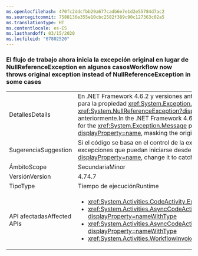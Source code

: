 ```yaml
---
ms.openlocfilehash: 470fc2ddcfbb29a677cadb6e7e1d2e55784d7ac2
ms.sourcegitcommit: 7588136e355e10cbc2582f389c90c127363c02a5
ms.translationtype: HT
ms.contentlocale: es-ES
ms.lasthandoff: 03/15/2020
ms.locfileid: "67802520"
---
```

### <a name="workflow-now-throws-original-exception-instead-of-nullreferenceexception-in-some-cases"></a><span data-ttu-id="7b9fb-101">El flujo de trabajo ahora inicia la excepción original en lugar de NullReferenceException en algunos casos</span><span class="sxs-lookup"><span data-stu-id="7b9fb-101">Workflow now throws original exception instead of NullReferenceException in some cases</span></span>

|   |   |
|---|---|
|<span data-ttu-id="7b9fb-102">Detalles</span><span class="sxs-lookup"><span data-stu-id="7b9fb-102">Details</span></span>|<span data-ttu-id="7b9fb-103">En .NET Framework 4.6.2 y versiones anteriores, cuando el método Execute de una actividad de flujo de trabajo inicia una excepción con un valor <code>null</code> para la propiedad <xref:System.Exception.Message>, el tiempo de ejecución de flujo de trabajo de System.Activities inicia una excepción <xref:System.NullReferenceException?displayProperty=name>, ocultando la original. En .NET Framework 4.7, se inicia la excepción enmascarada anteriormente.</span><span class="sxs-lookup"><span data-stu-id="7b9fb-103">In the .NET Framework 4.6.2 and earlier versions, when the Execute method of a workflow activity throws an exception with a <code>null</code> value for the <xref:System.Exception.Message> property, the System.Activities Workflow runtime throws a <xref:System.NullReferenceException?displayProperty=name>, masking the original exception.In the .NET Framework 4.7, the previously masked exception is thrown.</span></span>|
|<span data-ttu-id="7b9fb-104">Sugerencia</span><span class="sxs-lookup"><span data-stu-id="7b9fb-104">Suggestion</span></span>|<span data-ttu-id="7b9fb-105">Si el código se basa en el control de la excepción <xref:System.NullReferenceException?displayProperty=name>, cámbielo para que detecte las excepciones que puedan iniciarse desde las actividades personalizadas.</span><span class="sxs-lookup"><span data-stu-id="7b9fb-105">If your code relies on handling the <xref:System.NullReferenceException?displayProperty=name>, change it to catch the exceptions that could be thrown from your custom activities.</span></span>|
|<span data-ttu-id="7b9fb-106">Ámbito</span><span class="sxs-lookup"><span data-stu-id="7b9fb-106">Scope</span></span>|<span data-ttu-id="7b9fb-107">Secundaria</span><span class="sxs-lookup"><span data-stu-id="7b9fb-107">Minor</span></span>|
|<span data-ttu-id="7b9fb-108">Versión</span><span class="sxs-lookup"><span data-stu-id="7b9fb-108">Version</span></span>|<span data-ttu-id="7b9fb-109">4.7</span><span class="sxs-lookup"><span data-stu-id="7b9fb-109">4.7</span></span>|
|<span data-ttu-id="7b9fb-110">Tipo</span><span class="sxs-lookup"><span data-stu-id="7b9fb-110">Type</span></span>|<span data-ttu-id="7b9fb-111">Tiempo de ejecución</span><span class="sxs-lookup"><span data-stu-id="7b9fb-111">Runtime</span></span>|
|<span data-ttu-id="7b9fb-112">API afectadas</span><span class="sxs-lookup"><span data-stu-id="7b9fb-112">Affected APIs</span></span>|<ul><li><xref:System.Activities.CodeActivity.Execute(System.Activities.CodeActivityContext)?displayProperty=nameWithType></li><li><xref:System.Activities.AsyncCodeActivity.BeginExecute(System.Activities.AsyncCodeActivityContext,System.AsyncCallback,System.Object)?displayProperty=nameWithType></li><li><xref:System.Activities.AsyncCodeActivity%601.BeginExecute(System.Activities.AsyncCodeActivityContext,System.AsyncCallback,System.Object)?displayProperty=nameWithType></li><li><xref:System.Activities.WorkflowInvoker.Invoke?displayProperty=nameWithType></li></ul>|

